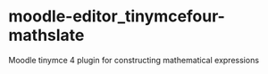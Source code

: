 moodle-editor_tinymcefour-mathslate
===================================

Moodle tinymce 4 plugin for constructing mathematical expressions
